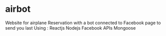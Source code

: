 # airbot
Website for airplane Reservation with a bot connected to Facebook page to send you last Using :
Reactjs
Nodejs
Facebook APIs
Mongoose
